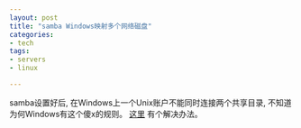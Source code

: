 ```yaml
---
layout: post
title: "samba Windows映射多个网络磁盘"
categories:
- tech
tags:
- servers
- linux

---
```


samba设置好后, 在Windows上一个Unix账户不能同时连接两个共享目录, 不知道为何Windows有这个傻x的规则。
[这里](http://superuser.com/questions/95872/sambawindows-allow-multiple-connections-by-different-users)
有个解决办法。
